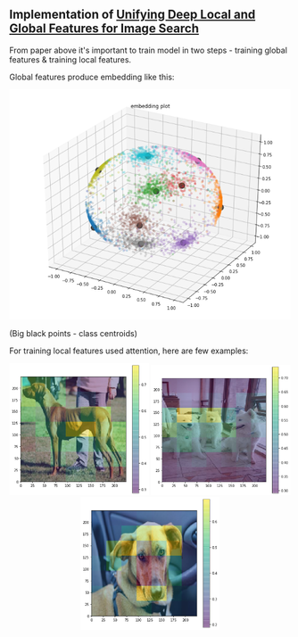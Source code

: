 
## Implementation of [Unifying Deep Local and Global Features for Image Search](https://arxiv.org/abs/2001.05027)


From paper above it's important to train model in two steps - training global features & training local features.

Global features produce embedding like this:

<p align="center">
    <img src="misc/global_features_embedding.png">
</p>

(Big black points - class centroids)

For training local features used attention, here are few examples:

<p align="center" float="left">
    <img src="misc/attention_heatmap_0.png" width="250">
    <img src="misc/attention_heatmap_1.png" width="250">
    <img src="misc/attention_heatmap_2.png" width="250">
</p>
